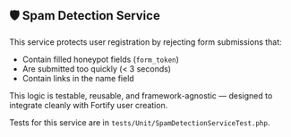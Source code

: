 ## 🛡 Spam Detection Service

This service protects user registration by rejecting form submissions that:

- Contain filled honeypot fields (`form_token`)
- Are submitted too quickly (< 3 seconds)
- Contain links in the name field

This logic is testable, reusable, and framework-agnostic — designed to integrate cleanly with Fortify user creation.

Tests for this service are in `tests/Unit/SpamDetectionServiceTest.php`.

